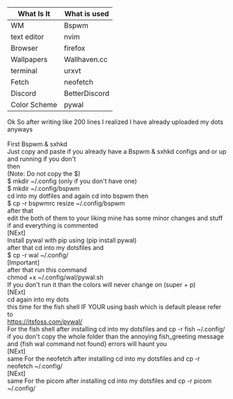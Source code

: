 
| What Is It    | What is used |
| ------------- | ------------- |
| WM  | Bspwm  |
| text editor  | nvim  |
| Browser   | firefox  |
| Wallpapers   | Wallhaven.cc  |
| terminal   | urxvt |
| Fetch  | neofetch  |
| Discord   | BetterDiscord   |
| Color Scheme   | pywal  |




Ok So after writing like 200 lines I realized I have already uploaded my dots <br />
anyways <br /><br />
First Bspwm & sxhkd <br />
Just copy and paste if you already have a Bspwm & sxhkd configs and or up and running if you don't <br />
then <br />
(Note: Do not copy the $) <br />
$ mkdir ~/.config (only if you don't have one) <br />
$ mkdir ~/.config/bspwm <br />
cd into my dotfiles and again cd into bspwm then <br />
$ cp -r  bspwmrc resize ~/.config/bspwm <br />
after that <br />
edit the both of them to your liking mine has some minor changes and stuff if and everything is commented <br />
[NExt] <br />
Install pywal with pip using (pip install pywal)  <br />
after that cd into my dotsfiles and <br />
$ cp -r wal ~/.config/ <br />
[Important] <br />
after that run this command <br />
chmod +x ~/.config/wal/pywal.sh <br />
If you don't run it than the colors will never change on (super + p) <br />
[NExt] <br />
cd again into my dots <br />
this time for the fish shell IF YOUR using bash which is default please refer to <br />
https://itsfoss.com/pywal/ <br />
For the fish shell after installing cd into my dotsfiles and cp -r fish ~/.config/ <br />
if you don't copy the whole folder than the annoying fish_greeting message and {fish wal command not found} errors will haunt you <br />
[NExt] <br />
same For the neofetch after installing cd into my dotsfiles and cp -r neofetch ~/.config/ <br />
[NExt] <br />
same For the picom after installing cd into my dotsfiles and cp -r picom  ~/.config/ <br />
